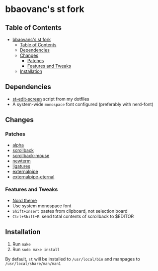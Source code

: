 # bbaovanc's st fork

## Table of Contents

- [bbaovanc's st fork](#bbaovancs-st-fork)
  - [Table of Contents](#table-of-contents)
  - [Dependencies](#dependencies)
  - [Changes](#changes)
    - [Patches](#patches)
    - [Features and Tweaks](#features-and-tweaks)
  - [Installation](#installation)

## Dependencies

- [st-edit-screen](https://git.bbaovanc.com/bbaovanc/dotfiles/src/branch/master/.local/bin/st-edit-screen) script from my dotfiles
- A system-wide `monospace` font configured (preferably with nerd-font)

## Changes

### Patches

- [alpha](https://st.suckless.org/patches/alpha)
- [scrollback](https://st.suckless.org/patches/scrollback)
- [scrollback-mouse](https://st.suckless.org/patches/scrollback)
- [newterm](https://st.suckless.org/patches/newterm)
- [ligatures](https://st.suckless.org/patches/ligatures)
- [externalpipe](https://st.suckless.org/patches/externalpipe)
- [externalpipe-eternal](https://st.suckless.org/patches/externalpipe)

### Features and Tweaks

- [Nord theme](https://nordtheme.com)
- Use system monospace font
- `Shift+Insert` pastes from clipboard, not selection board
- `Ctrl+Shift+E`: send total contents of scrollback to $EDITOR

## Installation

1. Run `make`
2. Run `sudo make install`

By default, `st` will be installed to `/usr/local/bin` and manpages to `/usr/local/share/man/man1`
